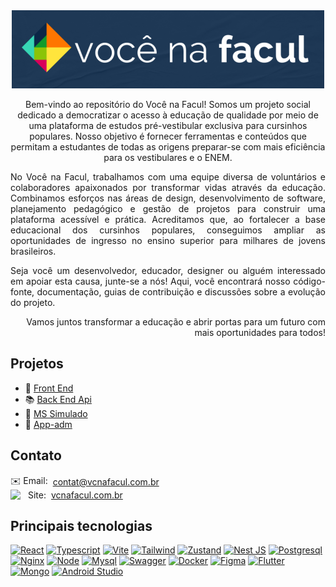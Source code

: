 <main>
  <div align="center" id="top"> 
    <a href="https://vcnafacul.com.br" target="_blank"><img src="/assets/vcnafacul.png" alt="Logo"></a>
 </div>
 <p align="center">Bem-vindo ao repositório do Você na Facul! Somos um projeto social dedicado a democratizar o acesso à educação de qualidade por meio de uma plataforma de estudos pré-vestibular exclusiva para cursinhos populares. Nosso objetivo é fornecer ferramentas e conteúdos que permitam a estudantes de todas as origens preparar-se com mais eficiência para os vestibulares e o ENEM.</p>
 <p align="justify">No Você na Facul, trabalhamos com uma equipe diversa de voluntários e colaboradores apaixonados por transformar vidas através da educação. Combinamos esforços nas áreas de design, desenvolvimento de software, planejamento pedagógico e gestão de projetos para construir uma plataforma acessível e prática. Acreditamos que, ao fortalecer a base educacional dos cursinhos populares, conseguimos ampliar as oportunidades de ingresso no ensino superior para milhares de jovens brasileiros.</p>
 <p align="justify">Seja você um desenvolvedor, educador, designer ou alguém interessado em apoiar esta causa, junte-se a nós! Aqui, você encontrará nosso código-fonte, documentação, guias de contribuição e discussões sobre a evolução do projeto.</p>
 <p align="end">Vamos juntos transformar a educação e abrir portas para um futuro com mais oportunidades para todos!</p>

## Projetos

- 🚀 [Front End](https://github.com/vcnafacul/client-vcnafacul)
- 📚 [Back End Api](https://github.com/vcnafacul/api-vcnafacul)
- 🧪 [MS Simulado](https://github.com/vcnafacul/ms-simulado)
- 📱 [App-adm](https://github.com/vcnafacul/vcnafacul_app)

## Contato

<div style="display: flex; align-items: center; gap: 8px;">✉️ Email: <a href="mailto:contat@vcnafacul.com.br">contat@vcnafacul.com.br</a></div>
<div style="display: flex; align-items: center; gap: 8px;"><img src="https://avatars.githubusercontent.com/u/128550116?s=400&u=b6ec73808233749eb515c2a93f55fe25ed9631d4&v=4" width="20" /> Site: <a href="https://vcnafacul.com.br">vcnafacul.com.br</a></div>
  
 <h2>Principais tecnologias</h2>
  
 [![React](https://img.shields.io/badge/-React-61DAFB?style=flat&logo=react&logoColor=white)](https://react.dev/)
 [![Typescript](https://img.shields.io/badge/-Typescript-3178C6?style=flat&logo=typescript&logoColor=white)](https://www.typescriptlang.org/)
 [![Vite](https://img.shields.io/badge/-Vite-646CFF?style=flat&logo=vite&logoColor=white)](https://vite.dev/)
 [![Tailwind](https://img.shields.io/badge/-Tailwind-38B2AC?style=flat&logo=tailwind-css&logoColor=white)](https://tailwindcss.com/)
 [![Zustand](https://img.shields.io/badge/-Zustand-000?style=flat&logo=zustand&logoColor=white)](https://zustand-demo.pmnd.rs/)
 [![Nest JS](https://img.shields.io/badge/-NestJS-E0234E?style=flat&logo=nestjs&logoColor=white)](https://nestjs.com/)
 [![Postgresql](https://img.shields.io/badge/-Postgresql-336791?style=flat&logo=postgresql&logoColor=white)](https://www.postgresql.org/)
 [![Nginx](https://img.shields.io/badge/-Nginx-269539?style=flat&logo=nginx&logoColor=white)](https://nginx.org/en/)
 [![Node](https://img.shields.io/badge/-Node-339933?style=flat&logo=node.js&logoColor=white)](https://nodejs.org/en)
 [![Mysql](https://img.shields.io/badge/-Mysql-4479A1?style=flat&logo=mysql&logoColor=white)](https://www.mysql.com/)
 [![Swagger](https://img.shields.io/badge/-Swagger-85EA2D?style=flat&logo=swagger&logoColor=black)](https://swagger.io/)
 [![Docker](https://img.shields.io/badge/-Docker-2496ED?style=flat&logo=docker&logoColor=white)](https://www.docker.com/)
 [![Figma](https://img.shields.io/badge/-Figma-F24E1E?style=flat&logo=figma&logoColor=white)](https://www.figma.com/)
 [![Flutter](https://img.shields.io/badge/-Flutter-02569B?style=flat&logo=flutter&logoColor=white)](https://flutter.dev/)
 [![Mongo](https://img.shields.io/badge/-Mongo-47A248?style=flat&logo=mongodb&logoColor=white)](https://www.mongodb.com/)
 [![Android Studio](https://img.shields.io/badge/-Android-3DDC84?style=flat&logo=android&logoColor=white)](https://developer.android.com/studio?gad_source=1&gclid=Cj0KCQjwyL24BhCtARIsALo0fSCm5HC_WNjMLeSGsHUKnDvYUvNm9x7AwLrVOCATI_eQU-l-ssdlUm8aApfWEALw_wcB&gclsrc=aw.ds&hl=pt-br)

 

</main>
